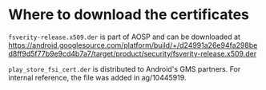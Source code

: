 # Where to download the certificates

`fsverity-release.x509.der` is part of AOSP and can be downloaded at
https://android.googlesource.com/platform/build/+/d24991a26e94fa298bed8ff9d5f77b9e9cd4b7a7/target/product/security/fsverity-release.x509.der

`play_store_fsi_cert.der` is distributed to Android's GMS partners. For internal
reference, the file was added in ag/10445919.
